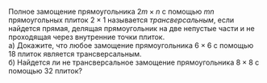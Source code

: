 Полное   замощение   прямоугольника $2m\times n$  с помощью $mn$ 
прямоугольных плиток $2\times 1$ называется $\textit{трансверсальным}$, если найдется прямая, делящая прямоугольник на две непустые части и не проходящая через внутренние точки плиток.
<br>
а)	Докажите, что любое замощение прямоугольника $6\times 6$ с помощью 18 плиток является трансверсальным.
<br>
б)	Найдется ли не трансверсальное замощение прямоугольника $8\times 8$ с помощью 32 плиток?